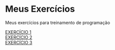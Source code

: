 # Meus Exercícios
 Meus exercícios para treinamento de programação
 
<a href="ex1">EXERCÍCIO 1</a>
<br>
<a href="ex2">EXERCÍCIO 2</a>
<br>
<a href="github.com/MatheusGiove/meus-exercicios/ex3">EXERCÍCIO 3</a>
